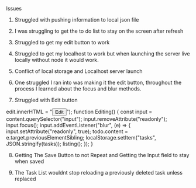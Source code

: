 Issues

1. Struggled with pushing information to local json file

2. I was struggling to get the to do list to stay on the screen after refresh

3. Struggled to get my edit button to work

4. Struggled to get my localhost to work but when launching the server live locally without node it would work.

5. Conflict of local storage and Localhost server launch

6. One struggled I ran into was making it the edit button,
   throughout the process I learned about the focus and blur methods.

7. Struggled with Edit button

edit.innerHTML = "<button onclick=";
    Editing();
    ("> Edit </button>");
function Editing() {
const input = content.querySelector("input");
input.removeAttribute("readonly");
input.focus();
input.addEventListener("blur", (e) => {
input.setAttribute("readonly", true);
todo.content = e.target.previousElementSibling;
localStorage.setItem("tasks", JSON.stringify(tasks));
listing();
});
}

8. Getting The Save Button to not Repeat and Getting the Input field to stay when saved

9. The Task List wouldnt stop reloading a previously deleted task unless replaced
